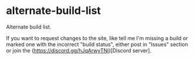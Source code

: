 # alternate-build-list
Alternate build list.

If you want to request changes to the site, like tell me I'm missing a build or marked one with the incorrect "build status", either post in "Issues" section or join the (https://discord.gg/hJqArwyTNj)[Discord server].
